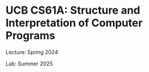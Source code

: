 # UCB CS61A: Structure and Interpretation of Computer Programs

Lecture: Spring 2024

Lab: Summer 2025